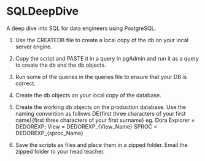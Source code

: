 # SQLDeepDive
A deep dive into SQL for data engineers using PostgreSQL.

1. Use the CREATEDB file to create a local copy of the db on your local server engine. 

2. Copy the script and PASTE it in a query in pgAdmin and run it as a query to create the db and the db objects.

3. Run some of the queries in the queries file to ensure that your DB is correct.

4. Create the db objects on your local copy of the database. 

5. Create the working db objects on the production database. Use the naming convention as follows 
   DE{first three characters of your first name}{first three characters of your first surname}
   eg. Dora Explorer = DEDOREXP;
       View = DEDOREXP_{View_Name}
       SPROC = DEDOREXP_{sproc_Name}

6. Save the scripts as files and place them in a zipped folder. Email the zipped folder to your head teacher.
